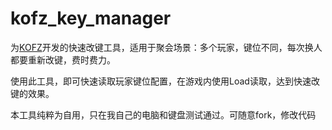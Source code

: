 # kofz_key_manager

为[KOFZ](https://tieba.baidu.com/f?ie=utf-8&kw=kofz&fr=search)开发的快速改键工具，适用于聚会场景：多个玩家，键位不同，每次换人都要重新改键，费时费力。

使用此工具，即可快速读取玩家键位配置，在游戏内使用Load读取，达到快速改键的效果。

本工具纯粹为自用，只在我自己的电脑和键盘测试通过。可随意fork，修改代码
